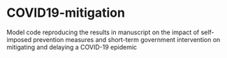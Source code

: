 # COVID19-mitigation
Model code reproducing the results in manuscript on the impact of self-imposed prevention measures and short-term government intervention on mitigating and delaying a COVID-19 epidemic
